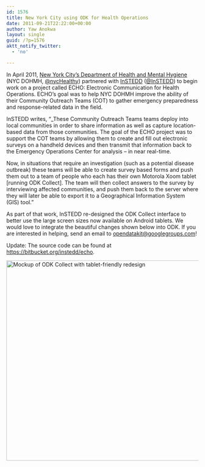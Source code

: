 ```yaml
---
id: 1576
title: New York City using ODK for Health Operations
date: 2011-09-21T22:22:00+00:00
author: Yaw Anokwa
layout: single
guid: /?p=1576
aktt_notify_twitter:
  - 'no'

---
```

In April 2011, [New York City’s Department of Health and Mental Hygiene](http://www.nyc.gov/html/doh/html/home/home.shtml) (NYC DOHMH, [@nycHealthy](https://twitter.com/#!/nycHealthy)) partnered with [InSTEDD](http://instedd.org) ([@InSTEDD](https://twitter.com/#!/instedd)) to begin work on a project called ECHO: Electronic Communication for Health Operations. ECHO’s goal was to help NYC DOHMH improve the ability of their Community Outreach Teams (COT) to gather emergency preparedness and response-related data in the field.



InSTEDD writes, “_These Community Outreach Teams teams deploy into local communities in order to share information as well as capture location-based data from those communities. The goal of the ECHO project was to support the COT teams by allowing them to create and fill out electronic surveys on a handheld devices and then transmit that information back to the Emergency Operations Center for analysis – in near real-time.

Now, in situations that require an investigation (such as a potential disease outbreak) these teams will be able to create survey based forms and push them out to a team of people who each has their own Motorola Xoom tablet [running ODK Collect]. The team will then collect answers to the survey by interviewing affected communities, and push them back to the server where they will later be able to export it to a Geographical Information System (GIS) tool.”

As part of that work, InSTEDD re-designed the ODK Collect interface to better use the large screen sizes now available on Android tablets. We would love to integrate the beautiful changes shown below into ODK. If you are interested in helping, send an email to <opendatakit@googlegroups.com>! 

Update: The source code can be found at <https://bitbucket.org/instedd/echo>.

<img width="524" src="/assets/wp-content/uploads/2011/09/instedd.jpg" alt="Mockup of ODK Collect with tablet-friendly redesign" />
